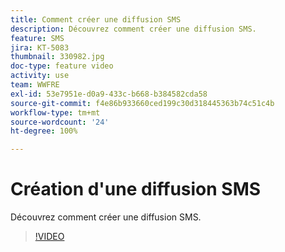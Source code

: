 ```yaml
---
title: Comment créer une diffusion SMS
description: Découvrez comment créer une diffusion SMS.
feature: SMS
jira: KT-5083
thumbnail: 330982.jpg
doc-type: feature video
activity: use
team: WWFRE
exl-id: 53e7951e-d0a9-433c-b668-b384582cda58
source-git-commit: f4e86b933660ced199c30d318445363b74c51c4b
workflow-type: tm+mt
source-wordcount: '24'
ht-degree: 100%

---
```


# Création d&#39;une diffusion SMS

Découvrez comment créer une diffusion SMS.

>[!VIDEO](https://video.tv.adobe.com/v/330982)
